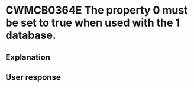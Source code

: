 # CWMCB0364E The property 0 must be set to true when used with the 1 database.

## Explanation

## User response